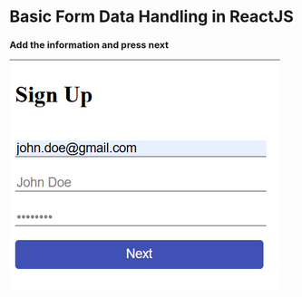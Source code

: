 # Basic Form Data Handling in ReactJS
<h3>Add the information and press next</h3>
<img src = "https://github.com/SadmanWasee/React_Basic_form/blob/main/React-form-page-1.png">
